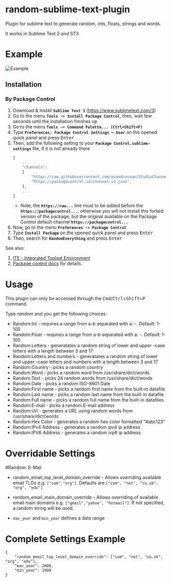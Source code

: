 random-sublime-text-plugin
==========================

Plugin for sublime text to generate random, ints, floats, strings and words.

It works in Sublime Text 2 *and* ST3

Example
=======

![Example](example.gif)


## Installation

### By Package Control

1. Download & Install **`Sublime Text 3`** (https://www.sublimetext.com/3)
1. Go to the menu **`Tools -> Install Package Control`**, then,
   wait few seconds until the installation finishes up
1. Go to the menu **`Tools -> Command Palette...
   (Ctrl+Shift+P)`**
1. Type **`Preferences:
   Package Control Settings – User`** on the opened quick panel and press <kbd>Enter</kbd>
1. Then,
   add the following setting to your **`Package Control.sublime-settings`** file, if it is not already there
   ```js
   [
       ...
       "channels":
       [
           "https://raw.githubusercontent.com/evandrocoan/StudioChannel/master/channel.json",
           "https://packagecontrol.io/channel_v3.json",
       ],
       ...
   ]
   ```
   * Note,
     the **`https://raw...`** line must to be added before the **`https://packagecontrol...`**,
     otherwise you will not install this forked version of the package,
     but the original available on the Package Control default channel **`https://packagecontrol...`**
1. Now,
   go to the menu **`Preferences -> Package Control`**
1. Type **`Install Package`** on the opened quick panel and press <kbd>Enter</kbd>
1. Then,
search for **`RandomEverything`** and press <kbd>Enter</kbd>

See also:
1. [ITE - Integrated Toolset Environment](https://github.com/evandrocoan/ITE)
1. [Package control docs](https://packagecontrol.io/docs/usage) for details.


Usage
=====

This plugin can only be accessed through the <kbd>Cmd</kbd>/<kbd>Ctrl</kbd>+<kbd>Shift</kbd>+<kbd>P</kbd> command.

Type *random* and you get the following choices:

* Random:Int - requires a range from a-b separated with a: *-*. Default: 1-100
* Random:Float - requires a range from a-b separated with a: *-*. Default: 1-100
* Random:Letters - generatates a random string of lower and upper -case letters with a length between 3 and 17
* Random:Letters and numbers - generatates a random string of lower and upper -case letters and numbers with a length between 3 and 17
* Random:Country - picks a random country
* Random:Word - picks a random word from /usr/share/dict/words
* Random:Text - picks 24 random words from /usr/share/dict/words
* Random:Date - picks a random ISO-8601 Date
* Random:First name - picks a random first name from the built-in datafile
* Random:Last name - picks a random last name from the built-in datafile
* Random:Full name - picks a random full name from the built-in datafiles
* Random:E-mail - picks a random E-mail address
* Random:Url - generates a URL using random words from /usr/share/dict/words
* Random:Hex Color - generates a random hex color formatted "#abc123"
* Random:IPv4 Address - generates a random ipv4 ip address
* Random:IPV6 Address - generates a random ivp6 ip address

Overridable Settings
====================

#Random: E-Mail
* random_email_top_level_domain_override - Allows overriding available email TLDs e.g. `["com","org"]`. Defaults are `["com", "net", "co.uk", "org", "edu"]`
* random_email_main_domain_override - Allows overriding of available email main domains e.g. `["gmail","yahoo", "hotmail"]`. If not specified, a random string will be used.

* `max_year` and `min_year` defines a date range

# Complete Settings Example

    {
        "random_email_top_level_domain_override": ["com", "net", "co.uk", "org", "edu"],
        "max_year": 2000,
        "min_year": 1999
    }

